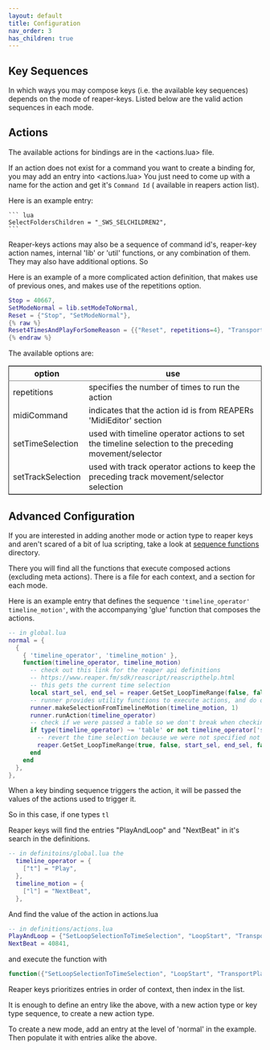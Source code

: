 ```yaml
---
layout: default
title: Configuration
nav_order: 3
has_children: true
---
```


## Key Sequences

In which ways you may compose keys (i.e. the available key sequences) depends on the mode of reaper-keys.
Listed below are the valid action sequences in each mode.


<a id="org534ffad"></a>

## Actions

The available actions for bindings are in the <actions.lua> file.

If an action does not exist for a command you want to create a binding for, you
may add an entry into <actions.lua> You just need to come up with a name for the
action and get it's `Command Id` ( available in reapers action list).

Here is an example entry:

    ``` lua
    SelectFoldersChildren = "_SWS_SELCHILDREN2",
    ```

Reaper-keys actions may also be a sequence of command id's, reaper-key
action names, internal 'lib' or 'util' functions, or any combination of them. They may
also have additional options. So

Here is an example of a more complicated action definition, that makes use of
previous ones, and makes use of the repetitions option.


``` lua
Stop = 40667,
SetModeNormal = lib.setModeToNormal,
Reset = {"Stop", "SetModeNormal"},
{% raw %}
Reset4TimesAndPlayForSomeReason = {{"Reset", repetitions=4}, "TransportPlay"}
{% endraw %}
```

The available options are:

<table border="2" cellspacing="0" cellpadding="6" rules="groups" frame="hsides">


<colgroup>
<col  class="org-left" />

<col  class="org-left" />
</colgroup>
<thead>
<tr>
<th scope="col" class="org-left">option</th>
<th scope="col" class="org-left">use</th>
</tr>
</thead>

<tbody>
<tr>
<td class="org-left">repetitions</td>
<td class="org-left">specifies the number of times to run the action</td>
</tr>


<tr>
<td class="org-left">midiCommand</td>
<td class="org-left">indicates that the action id is from REAPERs 'MidiEditor' section</td>
</tr>


<tr>
<td class="org-left">setTimeSelection</td>
<td class="org-left">used with timeline operator actions to set the timeline selection to the preceding movement/selector</td>
</tr>


<tr>
<td class="org-left">setTrackSelection</td>
<td class="org-left">used with track operator actions to keep the preceding track movement/selector selection</td>
</tr>
</tbody>
</table>


<a id="orgaffcd37"></a>

## Advanced Configuration

If you are interested in adding another mode or action type to reaper keys and
aren't scared of a bit of lua scripting, take a look at [sequence functions](file:///../internal/command/sequence_functions/) directory.

There you will find all the functions that execute composed actions (excluding
meta actions). There is a file for each context, and a section for each mode.

Here is an example entry that defines the sequence `'timeline_operator'
timeline_motion'`, with the accompanying 'glue' function that composes the actions.

``` lua
-- in global.lua
normal = {
  {
    { 'timeline_operator', 'timeline_motion' },
    function(timeline_operator, timeline_motion)
      -- check out this link for the reaper api definitions
      -- https://www.reaper.fm/sdk/reascript/reascripthelp.html
      -- this gets the current time selection
      local start_sel, end_sel = reaper.GetSet_LoopTimeRange(false, false, 0, 0, false)
      -- runner provides utility functions to execute actions, and do other things
      runner.makeSelectionFromTimelineMotion(timeline_motion, 1)
      runner.runAction(timeline_operator)
      -- check if we were passed a table so we don't break when checking an option
      if type(timeline_operator) ~= 'table' or not timeline_operator['setTimeSelection'] then
        -- revert the time selection because we were not specified not to
        reaper.GetSet_LoopTimeRange(true, false, start_sel, end_sel, false)
      end
    end
  },
},
```

When a key binding sequence triggers the action, it will be passed the values of
the actions used to trigger it.

So in this case, if one types `tl`

Reaper keys will find the entries "PlayAndLoop" and "NextBeat" in it's search in the definitions.

``` lua
-- in definitoins/global.lua the
  timeline_operator = {
    ["t"] = "Play",
  },
  timeline_motion = {
    ["l"] = "NextBeat",
  },
```

And find the value of the action in actions.lua

``` lua
-- in definitions/actions.lua
PlayAndLoop = {"SetLoopSelectionToTimeSelection", "LoopStart", "TransportPlay", setTimeSelection=true},
NextBeat = 40841,
```

and execute the function with

``` lua
function({"SetLoopSelectionToTimeSelection", "LoopStart", "TransportPlay", setTimeSelection=true}, 40841)
```

Reaper keys prioritizes entries in order of  context, then index in the list.

It is enough to define an entry like the above, with a new action type or key
type sequence, to create a new action type.

To create a new mode, add an entry at the level of 'normal' in the example. Then
populate it with entries alike the above.
